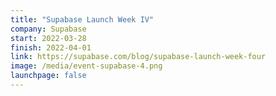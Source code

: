 ```yaml
---
title: "Supabase Launch Week IV"
company: Supabase
start: 2022-03-28
finish: 2022-04-01
link: https://supabase.com/blog/supabase-launch-week-four
image: /media/event-supabase-4.png
launchpage: false
---
```

